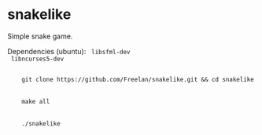 # snakelike
Simple snake game.

Dependencies (ubuntu):
<code>
	libsfml-dev
<br>
	libncurses5-dev
</code>

<code>
	git clone https://github.com/Freelan/snakelike.git && cd snakelike
</code>
<br>
<code>
	make all
</code>
<br>
<code>
	./snakelike
</code>
